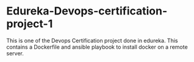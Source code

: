 # Edureka-Devops-certification-project-1
This is one of the Devops Certification project done in edureka. This contains a Dockerfile and ansible playbook to install docker on a remote server.
